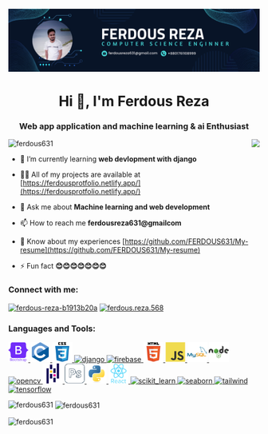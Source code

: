 ![logo](https://github.com/FERDOUS631/FERDOUS631/blob/main/Github%20Banner.png)
<h1 align="center">Hi 👋, I'm Ferdous Reza</h1>
<h3 align="center">Web app application and machine learning & ai Enthusiast  </h3>
<img src="https://media4.giphy.com/media/bGgsc5mWoryfgKBx1u/giphy.webp?cid=790b7611v73ckpt67zr3dau2sxa62k8mhp36mfj81l2uoal7&ep=v1_gifs_search&rid=giphy.webp&ct=g"align="right"/>
<p align="left"> <img src="https://komarev.com/ghpvc/?username=ferdous631&label=Profile%20views&color=0e75b6&style=flat" alt="ferdous631" /> </p>

- 🌱 I’m currently learning **web devlopment with django**

- 👨‍💻 All of my projects are available at [https://ferdousprotfolio.netlify.app/](https://ferdousprotfolio.netlify.app/)

- 💬 Ask me about **Machine learning and web development**

- 📫 How to reach me **ferdousreza631@gmailcom**

- 📄 Know about my experiences [https://github.com/FERDOUS631/My-resume](https://github.com/FERDOUS631/My-resume)

- ⚡ Fun fact **😊😊😊😊😊😊😊**

<h3 align="left">Connect with me:</h3>
<p align="left">
<a href="https://linkedin.com/in/ferdous-reza-b1913b20a" target="blank"><img align="center" src="https://raw.githubusercontent.com/rahuldkjain/github-profile-readme-generator/master/src/images/icons/Social/linked-in-alt.svg" alt="ferdous-reza-b1913b20a" height="30" width="40" /></a>
<a href="https://fb.com/ferdous.reza.568" target="blank"><img align="center" src="https://raw.githubusercontent.com/rahuldkjain/github-profile-readme-generator/master/src/images/icons/Social/facebook.svg" alt="ferdous.reza.568" height="30" width="40" /></a>
</p>

<h3 align="left">Languages and Tools:</h3>
<p align="left"> <a href="https://getbootstrap.com" target="_blank" rel="noreferrer"> <img src="https://raw.githubusercontent.com/devicons/devicon/master/icons/bootstrap/bootstrap-plain-wordmark.svg" alt="bootstrap" width="40" height="40"/> </a> <a href="https://www.cprogramming.com/" target="_blank" rel="noreferrer"> <img src="https://raw.githubusercontent.com/devicons/devicon/master/icons/c/c-original.svg" alt="c" width="40" height="40"/> </a> <a href="https://www.w3schools.com/css/" target="_blank" rel="noreferrer"> <img src="https://raw.githubusercontent.com/devicons/devicon/master/icons/css3/css3-original-wordmark.svg" alt="css3" width="40" height="40"/> </a> <a href="https://www.djangoproject.com/" target="_blank" rel="noreferrer"> <img src="https://cdn.worldvectorlogo.com/logos/django.svg" alt="django" width="40" height="40"/> </a> <a href="https://firebase.google.com/" target="_blank" rel="noreferrer"> <img src="https://www.vectorlogo.zone/logos/firebase/firebase-icon.svg" alt="firebase" width="40" height="40"/> </a> <a href="https://www.w3.org/html/" target="_blank" rel="noreferrer"> <img src="https://raw.githubusercontent.com/devicons/devicon/master/icons/html5/html5-original-wordmark.svg" alt="html5" width="40" height="40"/> </a> <a href="https://developer.mozilla.org/en-US/docs/Web/JavaScript" target="_blank" rel="noreferrer"> <img src="https://raw.githubusercontent.com/devicons/devicon/master/icons/javascript/javascript-original.svg" alt="javascript" width="40" height="40"/> </a> <a href="https://www.mysql.com/" target="_blank" rel="noreferrer"> <img src="https://raw.githubusercontent.com/devicons/devicon/master/icons/mysql/mysql-original-wordmark.svg" alt="mysql" width="40" height="40"/> </a> <a href="https://nodejs.org" target="_blank" rel="noreferrer"> <img src="https://raw.githubusercontent.com/devicons/devicon/master/icons/nodejs/nodejs-original-wordmark.svg" alt="nodejs" width="40" height="40"/> </a> <a href="https://opencv.org/" target="_blank" rel="noreferrer"> <img src="https://www.vectorlogo.zone/logos/opencv/opencv-icon.svg" alt="opencv" width="40" height="40"/> </a> <a href="https://pandas.pydata.org/" target="_blank" rel="noreferrer"> <img src="https://raw.githubusercontent.com/devicons/devicon/2ae2a900d2f041da66e950e4d48052658d850630/icons/pandas/pandas-original.svg" alt="pandas" width="40" height="40"/> </a> <a href="https://www.photoshop.com/en" target="_blank" rel="noreferrer"> <img src="https://raw.githubusercontent.com/devicons/devicon/master/icons/photoshop/photoshop-line.svg" alt="photoshop" width="40" height="40"/> </a> <a href="https://www.python.org" target="_blank" rel="noreferrer"> <img src="https://raw.githubusercontent.com/devicons/devicon/master/icons/python/python-original.svg" alt="python" width="40" height="40"/> </a> <a href="https://reactjs.org/" target="_blank" rel="noreferrer"> <img src="https://raw.githubusercontent.com/devicons/devicon/master/icons/react/react-original-wordmark.svg" alt="react" width="40" height="40"/> </a> <a href="https://scikit-learn.org/" target="_blank" rel="noreferrer"> <img src="https://upload.wikimedia.org/wikipedia/commons/0/05/Scikit_learn_logo_small.svg" alt="scikit_learn" width="40" height="40"/> </a> <a href="https://seaborn.pydata.org/" target="_blank" rel="noreferrer"> <img src="https://seaborn.pydata.org/_images/logo-mark-lightbg.svg" alt="seaborn" width="40" height="40"/> </a> <a href="https://tailwindcss.com/" target="_blank" rel="noreferrer"> <img src="https://www.vectorlogo.zone/logos/tailwindcss/tailwindcss-icon.svg" alt="tailwind" width="40" height="40"/> </a> <a href="https://www.tensorflow.org" target="_blank" rel="noreferrer"> <img src="https://www.vectorlogo.zone/logos/tensorflow/tensorflow-icon.svg" alt="tensorflow" width="40" height="40"/> </a> </p>

<p><img align="left" src="https://github-readme-stats.vercel.app/api/top-langs?username=ferdous631&show_icons=true&locale=en&layout=compact" alt="ferdous631" /></p>

<p>&nbsp;<img align="center" src="https://github-readme-stats.vercel.app/api?username=ferdous631&show_icons=true&locale=en" alt="ferdous631" /></p>

<p><img align="center" src="https://github-readme-streak-stats.herokuapp.com/?user=ferdous631&" alt="ferdous631" /></p>
